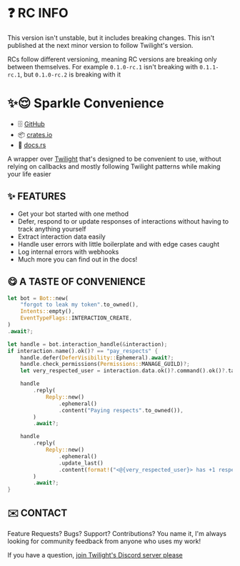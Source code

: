 [TWILIGHT_REPO_LINK]: https://github.com/twilight-rs/twilight

[TWILIGHT_DISCORD_LINK]: https://discord.gg/twilight-rs

# ❓ RC INFO

This version isn't unstable, but it includes breaking changes. This isn't published at the next minor
version to follow Twilight's version.

RCs follow different versioning, meaning RC versions are breaking only between themselves. For example `0.1.0-rc.1`
isn't breaking with `0.1.1-rc.1`, but `0.1.0-rc.2` is breaking with it

# ✨😌 Sparkle Convenience

- 🗄️ [GitHub](https://github.com/laralove143/sparkle-convenience)
- 📦 [crates.io](https://crates.io/crates/sparkle-convenience)
- 📖 [docs.rs](https://docs.rs/sparkle-convenience/latest)

A wrapper over [Twilight][TWILIGHT_REPO_LINK] that's designed to be convenient to use, without
relying on callbacks and mostly following Twilight patterns while making your life easier

## ✨ FEATURES

- Get your bot started with one method
- Defer, respond to or update responses of interactions without having to track anything yourself
- Extract interaction data easily
- Handle user errors with little boilerplate and with edge cases caught
- Log internal errors with webhooks
- Much more you can find out in the docs!

## 😋 A TASTE OF CONVENIENCE

<!-- @formatter:off -->
```rust
let bot = Bot::new(
    "forgot to leak my token".to_owned(),
    Intents::empty(),
    EventTypeFlags::INTERACTION_CREATE,
)
.await?;

let handle = bot.interaction_handle(&interaction);
if interaction.name().ok()? == "pay_respects" {
    handle.defer(DeferVisibility::Ephemeral).await?;
    handle.check_permissions(Permissions::MANAGE_GUILD)?;
    let very_respected_user = interaction.data.ok()?.command().ok()?.target_id.ok()?;

    handle
        .reply(
            Reply::new()
                .ephemeral()
                .content("Paying respects".to_owned()),
        )
        .await?;

    handle
        .reply(
            Reply::new()
                .ephemeral()
                .update_last()
                .content(format!("<@{very_respected_user}> has +1 respect now")),
        )
        .await?;
}
```
<!-- @formatter:on -->

## ✉️ CONTACT

Feature Requests? Bugs? Support? Contributions? You name it, I'm always looking for community feedback from anyone who
uses my work!

If you have a question, [join Twilight's Discord server please][TWILIGHT_DISCORD_LINK]

